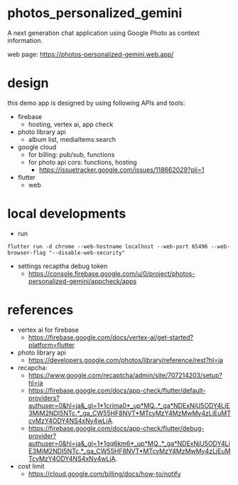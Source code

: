 # photos_personalized_gemini

A next generation chat application using Google Photo as context information.

web page: https://photos-personalized-gemini.web.app/

# design
this demo app is designed by using following APIs and tools:
- firebase
  - hosting, vertex ai, app check
- photo library api
  - album list, mediaItems:search
- google cloud
  - for billing: pub/sub, functions
  - for photo api cors: functions, hosting
    - https://issuetracker.google.com/issues/118662029?pli=1
- flutter
  - web

# local developments
- run 
```
flutter run -d chrome --web-hostname localhost --web-port 65496 --web-browser-flag "--disable-web-security"
```
- settings recaptha debug token
  - https://console.firebase.google.com/u/0/project/photos-personalized-gemini/appcheck/apps

# references
- vertex ai for firebase
  - https://firebase.google.com/docs/vertex-ai/get-started?platform=flutter
- photo library api
  - https://developers.google.com/photos/library/reference/rest?hl=ja
- recapcha:
  - https://www.google.com/recaptcha/admin/site/707214203/setup?hl=ja
  - https://firebase.google.com/docs/app-check/flutter/default-providers?authuser=0&hl=ja&_gl=1*1crima0*_up*MQ..*_ga*NDExNjU5ODY4LjE3MjM2NDI5NTc.*_ga_CW55HF8NVT*MTcyMzY4MzMwMy4zLjEuMTcyMzY4ODY4NS4xNy4wLjA.
  - https://firebase.google.com/docs/app-check/flutter/debug-provider?authuser=0&hl=ja&_gl=1*1gq6km6*_up*MQ..*_ga*NDExNjU5ODY4LjE3MjM2NDI5NTc.*_ga_CW55HF8NVT*MTcyMzY4MzMwMy4zLjEuMTcyMzY4ODY4NS4xNy4wLjA.
- cost limit  
  - https://cloud.google.com/billing/docs/how-to/notify
